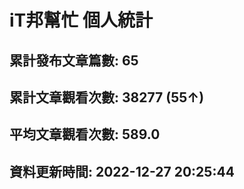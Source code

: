# iT邦幫忙 個人統計
## 累計發布文章篇數: 65
## 累計文章觀看次數: 38277 (55↑)
## 平均文章觀看次數: 589.0
## 資料更新時間: 2022-12-27 20:25:44